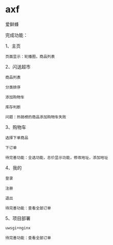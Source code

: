 # axf
爱鲜蜂

完成功能：

1、主页

    页面显示：轮播图，商品列表

2、闪送超市

    商品列表

    分类排序

    添加购物车

    库存判断

    问题：热销榜的商品添加购物车失败

3、购物车

    选择下单商品

    下订单

    待完善功能：全选功能，总价显示功能，修改地址，添加地址

4、我的

    登录

    注册

    退出

    待完善功能：查看全部订单

5、项目部署

    uwsgi+nginx

    待完善功能：查看全部订单
